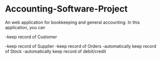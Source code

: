 # Accounting-Software-Project
An web application for bookkeeping and general accounting.
In this application, you can

-keep record of Customer

-keep record of Supplier
-keep record of Orders
-automatically keep record of Stock 
-automatically keep record of debit/credit
